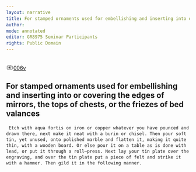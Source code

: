 ```yaml
---
layout: narrative
title: For stamped ornaments used for embellishing and inserting into or covering the edges of mirrors, the tops of chests, or the friezes of bed valances
author:
mode: annotated
editor: GR8975 Seminar Participants
rights: Public Domain
---
```


 <br/><a href="http://gallica.bnf.fr/ark:/12148/btv1b10500001g/f18.image"><img src="../assets/photo-icon.png" alt="folio images" style="display:inline-block; margin-bottom:-3px;">006v</a><br/> 
##  For stamped ornaments used for embellishing and inserting into or covering the edges of mirrors, the tops of chests, or the friezes of bed valances 

 
     Etch with aqua fortis on iron or copper whatever you have pounced and drawn there, next make it neat with a burin or chisel. Then pour soft tin, yet unused, onto polished marble and flatten it, making it quite thin, with a wooden board. Or else pour it on a table as is done with lead, or put it through a roll—press. Next lay your tin plate over the engraving, and over the tin plate put a piece of felt and strike it with a hammer. Then gild it in the following manner. 
 